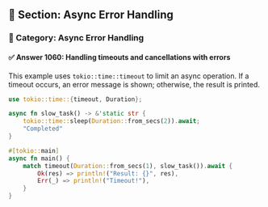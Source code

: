 ## 📘 Section: Async Error Handling
### 🔹 Category: Async Error Handling
#### ✅ Answer 1060: Handling timeouts and cancellations with errors

This example uses `tokio::time::timeout` to limit an async operation. If a timeout occurs, an error message is shown; otherwise, the result is printed.

```rust
use tokio::time::{timeout, Duration};

async fn slow_task() -> &'static str {
    tokio::time::sleep(Duration::from_secs(2)).await;
    "Completed"
}

#[tokio::main]
async fn main() {
    match timeout(Duration::from_secs(1), slow_task()).await {
        Ok(res) => println!("Result: {}", res),
        Err(_) => println!("Timeout!"),
    }
}
```
